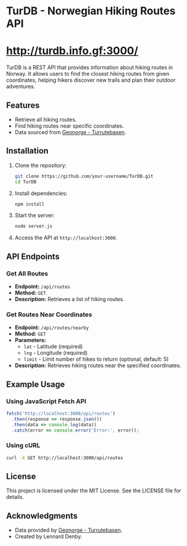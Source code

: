 # TurDB - Norwegian Hiking Routes API

# http://turdb.info.gf:3000/

TurDB is a REST API that provides information about hiking routes in Norway. It allows users to find the closest hiking routes from given coordinates, helping hikers discover new trails and plan their outdoor adventures.

## Features
- Retrieve all hiking routes.
- Find hiking routes near specific coordinates.
- Data sourced from [Geonorge - Turrutebasen](https://kartkatalog.geonorge.no/metadata/turrutebasen/d1422d17-6d95-4ef1-96ab-8af31744dd63).

## Installation

1. Clone the repository:
   ```bash
   git clone https://github.com/your-username/TurDB.git
   cd TurDB
   ```

2. Install dependencies:
   ```bash
   npm install
   ```

3. Start the server:
   ```bash
   node server.js
   ```

4. Access the API at `http://localhost:3000`.

## API Endpoints

### Get All Routes
- **Endpoint:** `/api/routes`
- **Method:** `GET`
- **Description:** Retrieves a list of hiking routes.

### Get Routes Near Coordinates
- **Endpoint:** `/api/routes/nearby`
- **Method:** `GET`
- **Parameters:**
  - `lat` - Latitude (required)
  - `lng` - Longitude (required)
  - `limit` - Limit number of hikes to return (optional, default: 5)
- **Description:** Retrieves hiking routes near the specified coordinates.

## Example Usage

### Using JavaScript Fetch API
```javascript
fetch('http://localhost:3000/api/routes')
  .then(response => response.json())
  .then(data => console.log(data))
  .catch(error => console.error('Error:', error));
```

### Using cURL
```bash
curl -X GET http://localhost:3000/api/routes
```

## License
This project is licensed under the MIT License. See the LICENSE file for details.

## Acknowledgments
- Data provided by [Geonorge - Turrutebasen](https://kartkatalog.geonorge.no/metadata/turrutebasen/d1422d17-6d95-4ef1-96ab-8af31744dd63).
- Created by Lennard Denby.
